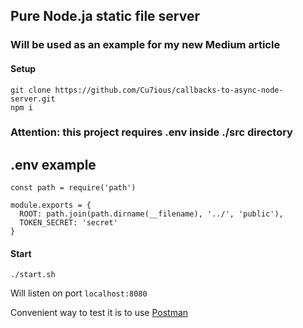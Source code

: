 ## Pure Node.ja static file server
### Will be used as an example for my new Medium article

#### Setup
```
git clone https://github.com/Cu7ious/callbacks-to-async-node-server.git
npm i
```

### Attention: this project requires .env inside ./src directory

## .env example
```
const path = require('path')

module.exports = {
  ROOT: path.join(path.dirname(__filename), '../', 'public'),
  TOKEN_SECRET: 'secret'
}

```


#### Start
```
./start.sh
```

Will listen on port `localhost:8080`

Convenient way to test it is to use [Postman](https://www.getpostman.com/)
